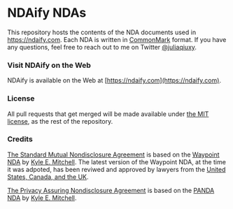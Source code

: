# NDAify NDAs

This repository hosts the contents of the NDA documents used in https://ndaify.com. Each NDA is written in [CommonMark](https://commonmark.org/) format. If you have any questions, feel free to reach out to me on Twitter [@juliaqiuxy](https://twitter.com/juliaqiuxy).

### Visit NDAify on the Web

NDAify is available on the Web at [https://ndaify.com](https://ndaify.com).

### License
All pull requests that get merged will be made available under [the MIT license](https://github.com/ndaify/ndaify-md/blob/master/LICENSE.md), as the rest of the repository.

### Credits
[The Standard Mutual Nondisclosure Agreement](./STANDARD_MUTUAL.md) is based on the [Waypoint NDA](https://waypointnda.com) by [Kyle E. Mitchell](https://kemitchell.com). The latest version of the Waypoint NDA, at the time it was adpoted, has been reviwed and approved by lawyers from the [United States, Canada, and the UK](https://waypointnda.com/#help).

[The Privacy Assuring Nondisclosure Agreement](./PANDA.md) is based on the [PANDA NDA](https://pandaprivacy.org) by [Kyle E. Mitchell](https://kemitchell.com).
